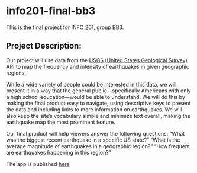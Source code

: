 # info201-final-bb3

This is the final project for INFO 201, group BB3.

## Project Description:

Our project will use data from the [USGS (United States Geological Survey)](https://earthquake.usgs.gov/fdsnws/event/1/) API to map the frequency and intensity of earthquakes in given geographic regions.

While a wide variety of people could be interested in this data, we will present it in a way that the general public—specifically Americans with only a high school education—would be able to understand. We will do this by making the final product easy to navigate, using descriptive keys to present the data and including links to more information on earthquakes. We will also keep the site’s vocabulary simple and minimize text overall, making the earthquake map the most prominent feature.

Our final product will help viewers answer the following questions:
“What was the biggest recent earthquake in a specific US state?”
“What is the average magnitude of earthquakes in a geographic region?”
“How frequent are earthquakes happening in this region?”

The app is published [here](https://lp36.shinyapps.io/info201-final-bb3/)
